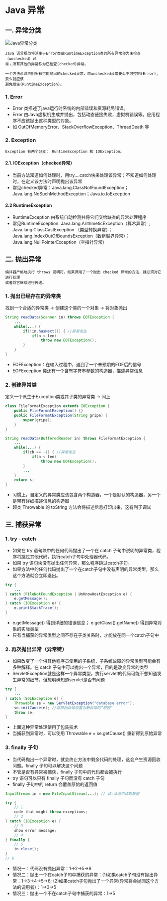 
# Java 异常

## 一. 异常分类

![Java异常分类](https://img-blog.csdn.net/20180424174531392?watermark/2/text/aHR0cHM6Ly9ibG9nLmNzZG4ubmV0L2pvdXJuZXlfVHJpcGxlUA==/font/5a6L5L2T/fontsize/400/fill/I0JBQkFCMA==/dissolve/70)

	Java 语言规范将派生于Error类或RuntimeException类的所有异常称为未检查（unchecked）异
	常；所有其他的异常称为已检查(checked)异常。
	
	一个方法必须声明所有可能抛出的checked异常，而unchecked异常要么不可控制(Error),要么就应该
	避免发生(RuntimeException)。

### 1. Error
- Error 类描述了java运行时系统的内部错误和资源耗尽错误。
- Error 由Java虚拟机生成并抛出，包括动态链接失败，虚拟机错误等。应用程序不应该抛出这种类型的对象。
- 如 OutOfMemoryError、StackOverflowException、ThreadDeath 等
	
### 2. Exception
	Exception 有两个分支： RuntimeException 和 IOException。
	
#### 2.1. IOException（checked异常）
- 当前方法知道如何处理时，用try....catch块来处理该异常；不知道如何处理时，在定义该方法时声明抛出该异常
-  常见checked异常：Java.lang.ClassNotFoundException；Java.lang.NoSuchMethodException；Java.io.IoException

#### 2.2 RuntimeException
-  RuntimeException 由系统自动检测并将它们交给缺省的异常处理程序
-  常见RuntimeException: Java.lang.ArithmeticException（算术异常）; Java.lang.ClassCastException （类型转换异常）；Java.lang.IndexOutOfBoundsException（数组越界异常）；Java.lang.NullPointerException（空指针异常）
	
## 二. 抛出异常

	编译器严格地执行 throws 说明符，如果调用了一个抛出 checked 异常的方法，就必须对它进行处理
	或者将它继续进行传递。

### 1. 抛出已经存在的异常类
找到一个合适的异常类 -> 创建这个类的一个对象 -> 将对象抛出
	
```java
String readData(Scanner in) throws EOFException {
	...
	while(...) {
		if(!in.hasNext()) { //异常发生
			if(n < len)
				throw new EOFException();
		}
	}
}
```
- EOFException：在输入过程中，遇到了一个未预期的EOF后的信号
- EOFException 类还有一个含有字符串参数的构造器，描述异常信息

### 2. 创建异常类
定义一个派生于Exception类或其子类的异常类 -> 同上

```java
class FileFormatException extends IOException {
	public FileFormatException() {}
	public FileFormatException(String gripe) {
		super(gripe);
	}
}

String readData(BufferedReader in) throws FileFormatException {
	...
	while(...) {
		if(ch == -1) { //异常发生
			if(n < len)
				throw new EOFException();
		}
		...
	}
	return s;
}
```
- 习惯上，自定义的异常类应该包含两个构造器，一个是默认的构造器，另一个是带有详细描述信息的构造器
- 超类 Throwable 的 toString 方法会将描述信息打印出来，这有利于调试

## 三. 捕获异常


### 1. try - catch
- 如果在 try 语句块中的任何代码抛出了一个在 catch 子句中说明的异常类，程序将跳过其他代码，执行catch子句中处理器代码。
- 如果 try 语句块没有抛出任何异常，那么程序跳过catch子句。
- 如果方法中的任何代码抛出了一个在catch子句中没有声明的异常类型，那么这个方法就会立即退出。

```java
try {
	...
} catch (FileNotFoundException | UnKnowHostException e) {
	e.getMessage();
} catch (IOException e) {
	e.printStackTrace();
} 
```
- e.getMessage() 得到详细的错误信息； e.getClass().getName() 得到异常对象的实际类型
- 只有当捕获的异常类型之间不存在子类关系时，才能放在同一个catch子句中

### 2. 再次抛出异常（异常链）
- 如果改变了一个供其他程序员使用的子系统，子系统故障的异常类型可能会有多种解释。在 catch 子句中可以抛出一个异常，目的是改变异常的类型
- ServletException就是这样一个异常类型，执行servlet的代码可能不想知道发生异常的细节，但想明确知道servlet是否有问题

```java
try {
	...
} catch (SQLException e) {
	Throwable se = new ServletException("database error");
	se.initCause(e); //将原始异常设置为新异常的“原因”
	throw se;
}
```
- 上面这种异常处理使用了包装技术
- 当捕获到异常时，可以使用 Throwable e = se.getCause() 重新得到原始异常

### 3. finally 子句
- 当代码抛出一个异常时，就会终止方法中剩余代码的处理，这会产生资源回收问题。finally 子句可以解决这个问题
- 不管是否有异常被捕获，finally 子句中的代码都会被执行
- try 语句可以只有 finally 子句而没有 catch 子句
- finally 子句中的 return 会覆盖原始的返回值

```java
InputStream in = new FileInputStream(...); // 读:从流中读取数据

try {
	// 1
	code that might throw exceptions;
	// 2
} catch (IOException e) {
	// 3
	show error message;
	// 4
} finally {
	// 5
	in.close();
}
// 6
```
- 情况一：代码没有抛出异常：1->2->5->6
- 情况二：抛出一个在catch子句中捕获的异常：(1)如果catch子句没有抛出异常：1->3->4->5->6; (2)如果catch子句抛出了一个异常(异常将会抛回这个方法的调用者）：1->3->5
- 情况三：抛出一个不在catch子句中捕获的异常：1->5